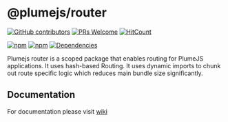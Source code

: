 # @plumejs/router

[![GitHub contributors](https://img.shields.io/github/contributors/kiranmantha/plumejs-router)](https://GitHub.com/KiranMantha/plumejs-router/graphs/contributors/) [![PRs Welcome](https://img.shields.io/badge/PRs-welcome-brightgreen.svg)](https://GitHub.com/KiranMantha/plumejs-router/pulls) [![HitCount](https://hits.dwyl.com/KiranMantha/plumejs-router.svg?style=flat-square)](http://hits.dwyl.com/KiranMantha/plumejs-router)


[![npm](https://img.shields.io/npm/dw/@plumejs/router)](https://www.npmjs.com/package/@plumejs/router) [![npm](https://img.shields.io/npm/v/@plumejs/router)](https://www.npmjs.com/package/@plumejs/router) [![Dependencies](https://img.shields.io/badge/Dependencies-%40plumejs%2Fcore-green)](https://GitHub.com/KiranMantha/plumejs)

Plumejs router is a scoped package that enables routing for PlumeJS applications. It uses hash-based Routing. It uses dynamic imports to chunk out route specific logic which reduces main bundle size significantly.

## Documentation

For documentation please visit [wiki](https://github.com/KiranMantha/plumejs-router/wiki)
